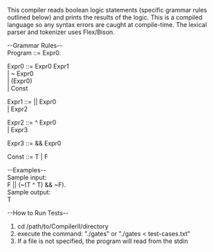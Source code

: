 This compiler reads boolean logic statements (specific grammar rules outlined below) and prints the results of the logic.  This is a compiled language so any syntax errors are caught at compile-time.  The lexical parser and tokenizer uses Flex/Bison.  

  
--Grammar Rules--  
Program ::= Expr0.  

Expr0 ::= Expr0 Expr1  
	| ~ Expr0  
	| (Expr0)  
	| Const  
  
Expr1 ::= || Expr0  
	| Expr2  
  
Expr2 ::= ^ Expr0  
	| Expr3  
  
Expr3 ::= && Expr0  
  
Const ::= T | F  
  
  
--Examples--  
Sample input:  
F || (~(T ^ T) && ~F).  
Sample output:  
T  
  
  
--How to Run Tests--  
1. cd /path/to/CompilerII/directory  
2. execute the command: "./gates" or "./gates < test-cases.txt"  
3. If a file is not specified, the program will read from the stdin  



